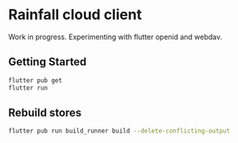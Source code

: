 # Rainfall cloud client

Work in progress. Experimenting with flutter openid and webdav.

## Getting Started

```bash
flutter pub get
flutter run
```

## Rebuild stores

```bash
flutter pub run build_runner build --delete-conflicting-output
```
